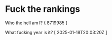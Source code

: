 # Fuck the rankings

Who the hell am I?
{ 8719985 }

What fucking year is it?
[ 2025-01-18T20:03:20Z ]
